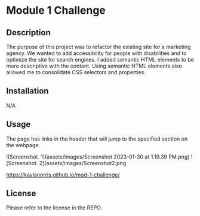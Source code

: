 # Module 1 Challenge

## Description

The purpose of this project was to refactor the existing site for a marketing agency. We wanted to add accessibility for people with disabilities and to optimize the site for search engines. I added semantic HTML elements to be more descriptive with the content. Using semantic HTML elements also allowed me to consolidate CSS selectors and properties.

## Installation

N/A

## Usage

The page has links in the header that will jump to the specified section on the webpage. 

![Screenshot. 1](assets/images/Screenshot 2023-01-30 at 1.19.39 PM.png)
![Screenshot. 2](assets/images/Screenshot2.png


https://kaylanorris.github.io/mod-1-challenge/ 

## License

Please refer to the license in the REPO.

